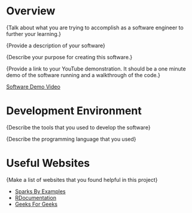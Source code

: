 # Overview

{Talk about what you are trying to accomplish as a software engineer to further your learning.}

{Provide a description of your software}

{Describe your purpose for creating this software.}

{Provide a link to your YouTube demonstration.  It should be a one minute demo of the software running and a walkthrough of the code.}

[Software Demo Video](http://youtube.link.goes.here)

# Development Environment

{Describe the tools that you used to develop the software}

{Describe the programming language that you used}

# Useful Websites

{Make a list of websites that you found helpful in this project}
* [Sparks By Examples](https://sparkbyexamples.com/r-programming/convert-list-to-r-dataframe/)
* [RDocumentation](https://www.rdocumentation.org/packages/base/versions/3.6.2/topics/paste)
* [Geeks For Geeks](https://www.geeksforgeeks.org/check-if-an-object-is-of-complex-data-type-in-r-programming-is-complex-function/#)
